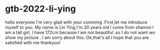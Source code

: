 # gtb-2022-li-ying
hello everyone
l'm very glad with your comming
.First,let me introduce myself to you.
My name is Lin Ying
I'm 20 years old
l come from shannxi
I am a tall girl, I have 172cm
because I am not beautiful ,so I do not want wo show my picture . 
I am sorry about this.
Ok,that's all.l hope that you are satisfied with me
thankyou!

